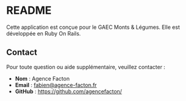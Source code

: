 # README

Cette application est conçue pour le GAEC Monts & Légumes.
Elle est développée en Ruby On Rails.

## Contact

Pour toute question ou aide supplémentaire, veuillez contacter :

- **Nom** : Agence Facton
- **Email** : fabien@agence-facton.fr
- **GitHub** : https://github.com/agencefacton/
